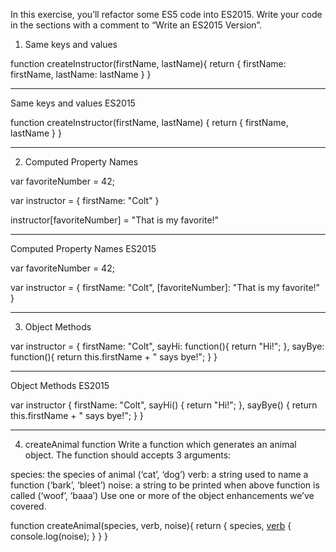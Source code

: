 In this exercise, you’ll refactor some ES5 code into ES2015. Write your code in the sections with a comment to “Write an ES2015 Version”.


1) Same keys and values

function createInstructor(firstName, lastName){
  return {
    firstName: firstName,
    lastName: lastName
  }
}
_____


Same keys and values ES2015

function createInstructor(firstName, lastName) {
  return {
    firstName,
	lastName
  }
}
_____


2) Computed Property Names

var favoriteNumber = 42;

var instructor = {
  firstName: "Colt"
}

instructor[favoriteNumber] = "That is my favorite!"
_____

Computed Property Names ES2015

var favoriteNumber = 42;

var instructor = {
  firstName: "Colt",
  [favoriteNumber]: "That is my favorite!"
}
_____


3) Object Methods

var instructor = {
  firstName: "Colt",
  sayHi: function(){
    return "Hi!";
  },
  sayBye: function(){
    return this.firstName + " says bye!";
  }
}
_____

Object Methods ES2015

var instructor {
  firstName: "Colt",
  sayHi() {
    return "Hi!";
  },
  sayBye() {
    return this.firstName + " says bye!";
  }
}
_____


4) createAnimal function
Write a function which generates an animal object. The function should accepts 3 arguments:

species: the species of animal (‘cat’, ‘dog’)
verb: a string used to name a function (‘bark’, ‘bleet’)
noise: a string to be printed when above function is called (‘woof’, ‘baaa’)
Use one or more of the object enhancements we’ve covered.

function createAnimal(species, verb, noise){
  return {
    species,
	[verb]() {
	  console.log(noise);
	}
  }
}


